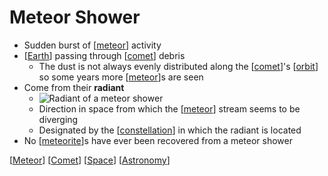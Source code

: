 # Meteor Shower

- Sudden burst of [[meteor]] activity
- [[Earth]] passing through [[comet]] debris
  - The dust is not always evenly distributed along the [[comet]]'s [[orbit]] so some years more [[meteor]]s are seen
- Come from their **radiant**
  - ![Radiant of a meteor shower](/assets/second-brain/2020-12-04-12-13-43.png)
  - Direction in space from which the [[meteor]] stream seems to be diverging
  - Designated by the [[constellation]] in which the radiant is located
- No [[meteorite]]s have ever been recovered from a meteor shower

[[Meteor]] [[Comet]] [[Space]] [[Astronomy]]

[//begin]: # "Autogenerated link references for markdown compatibility"
[meteor]: meteor "Meteor"
[Earth]: earth "Earth 🜨"
[comet]: comet "Comet"
[comet]: comet "Comet"
[orbit]: orbit "Orbit"
[meteor]: meteor "Meteor"
[meteor]: meteor "Meteor"
[constellation]: constellation "Constellation"
[meteorite]: meteorite "Meteorite"
[Meteor]: meteor "Meteor"
[Comet]: comet "Comet"
[Space]: space "Space"
[Astronomy]: astronomy "Astronomy"
[//end]: # "Autogenerated link references"